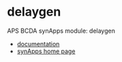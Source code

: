 # delaygen
APS BCDA synApps module: delaygen

* [documentation](https://github.com/epics-modules/delaygen/blob/master/documentation/README.md)
* [synApps home page](http://www.aps.anl.gov/bcda/synApps)
